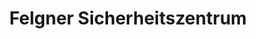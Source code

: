 ---
title: "Felgner Sicherheitszentrum"
url: /freital/felgner-sicherheitszentrum/
shop: Sicherheit
---